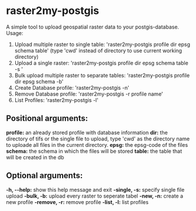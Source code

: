 # raster2my-postgis


A simple tool to upload geospatial raster data to your postgis-database.  
Usage:  
1. Upload multiple raster to single table: 'raster2my-postgis profile dir epsg schema table' (type 'cwd' instead of directory to use current working directory)
2. Upload a single raster: 'raster2my-postgis profile dir epsg schema table -s ' 
3. Bulk upload multiple raster to separate tables: 'raster2my-postgis profile dir epsg schema -b'
4. Create Database profile: 'raster2my-postgis -n'
5. Remove Database profile: 'raster2my-postgis -r profile name'
6. List Profiles: 'raster2my-postgis -l'

## Positional arguments:  
  **profile:**      an already stored profile with database information
  **dir:**          the directory of tifs or the single file to upload, type 'cwd'  as the directory name to uploade all files in the current directory.
  **epsg:**         the epsg-code of the files
  **schema:**       the schema in which the files will be stored
  **table:**        the table that will be created in the db

## Optional arguments:
  **-h, --help:**   show this help message and exit
  **-single, -s:**  specify single file upload
  **-bulk, -b:**    upload every raster to seperate tabel
  **-new, -n:**     create a new profile
  **-remove, -r:**  remove profile
  **-list, -l:**    list profiles

